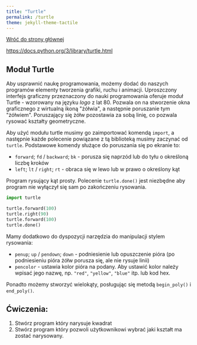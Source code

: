 ```yaml
---
title: "Turtle"
permalink: /turtle
theme: jekyll-theme-tactile
---
```


[Wróć do strony głównej](index.md)

<https://docs.python.org/3/library/turtle.html>

## Moduł Turtle
Aby usprawnić naukę programowania, możemy dodać do naszych programów elementy tworzenia grafiki, ruchu i animacji. Uproszczony interfejs graficzny przeznaczony do nauki programowania oferuje moduł Turtle - wzorowany na języku *logo* z lat 80.
Pozwala on na stworzenie okna graficznego z wirtualną ikoną "żółwia", a następnie poruszanie tym "żółwiem". Poruszający się żółw pozostawia za sobą linię, co pozwala rysować kształty geometryczne.

Aby użyć modułu turtle musimy go zaimportować komendą `import`, a następnie każde polecenie powiązane z tą biblioteką musimy zaczynać od `turtle`.
Podstawowe komendy służące do poruszania się po ekranie to:
- `forward`; `fd` / `backward`; `bk` - porusza się naprzód lub do tyłu o określoną liczbę kroków
- `left`; `lt` / `right`; `rt` - obraca się w lewo lub w prawo o określony kąt

Program rysujący kąt prosty. Polecenie `turtle.done()` jest niezbędne aby program nie wyłączył się sam po zakończeniu rysowania.

```python
import turtle

turtle.forward(100)
turtle.right(90)
turtle.forward(100)
turtle.done()
```

Mamy dodatkowo do dyspozycji narzędzia do manipulacji stylem rysowania:
- `penup`; `up` / `pendown`; `down` - podniesienie lub opuszczenie pióra (po podniesieniu pióra żółw porusza się, ale nie rysuje linii)
- `pencolor` - ustawia kolor pióra na podany. Aby ustawić kolor należy wpisać jego nazwę, np. `"red"`, `"yellow"`, `"blue"` itp. lub kod hex.

Ponadto możemy stworzyć wielokąty, posługując się metodą `begin_poly()` i `end_poly()`.


## Ćwiczenia:
1. Stwórz program który narysuje kwadrat
2. Stwórz program który pozwoli użytkownikowi wybrać jaki kształt ma zostać narysowany.
